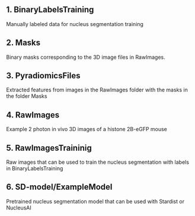 
## 1. BinaryLabelsTraining

Manually labeled data for nucleus segmentation training

## 2. Masks

Binary masks corresponding to the 3D image files in RawImages. 

## 3. PyradiomicsFiles

Extracted features from images in the RawImages folder with the masks in the folder Masks

## 4. RawImages

Example 2 photon in vivo 3D images of a histone 2B-eGFP mouse

## 5. RawImagesTraininig

Raw images that can be used to train the nucleus segmentation with labels in BinaryLabelsTraining

## 6. SD-model/ExampleModel

Pretrained nucleus segmentation model that can be used with Stardist or NucleusAI